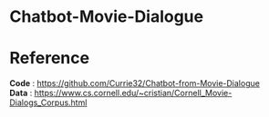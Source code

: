 # Chatbot-Movie-Dialogue



# Reference

**Code** : https://github.com/Currie32/Chatbot-from-Movie-Dialogue  
**Data** : https://www.cs.cornell.edu/~cristian/Cornell_Movie-Dialogs_Corpus.html
